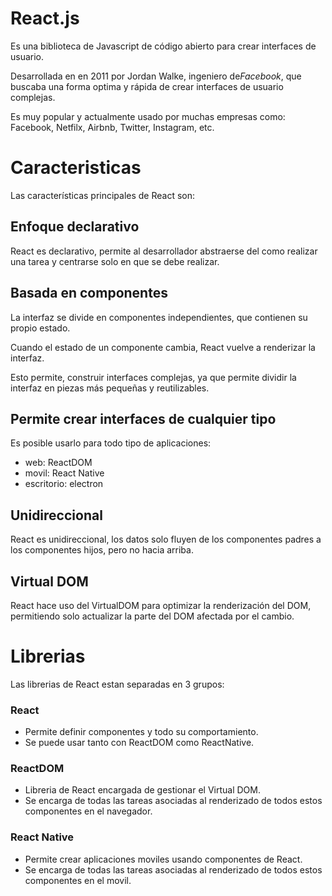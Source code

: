 # React.js

Es una biblioteca de Javascript de código abierto para crear interfaces de usuario.

Desarrollada en en 2011 por Jordan Walke, ingeniero de*Facebook*, que buscaba una forma optima y rápida de crear interfaces de usuario complejas.

Es muy popular y actualmente usado por muchas empresas como: Facebook, Netfilx, Airbnb, Twitter, Instagram, etc.

# Caracteristicas

Las características principales de React son:

## Enfoque declarativo

React es declarativo, permite al desarrollador abstraerse del como realizar una tarea y centrarse solo en que se debe realizar.

## Basada en componentes

La interfaz se divide en componentes independientes, que contienen su propio estado.

Cuando el estado de un componente cambia, React vuelve a renderizar la interfaz.

Esto permite, construir interfaces complejas, ya que permite dividir la interfaz en piezas más pequeñas y reutilizables.

## Permite crear interfaces de cualquier tipo

Es posible usarlo para todo tipo de aplicaciones:

- web: ReactDOM
- movil: React Native
- escritorio: electron

## Unidireccional

React es unidireccional, los datos solo fluyen de los componentes padres a los componentes hijos, pero no hacia arriba.

## Virtual DOM

React hace uso del VirtualDOM para optimizar la renderización del DOM, permitiendo solo actualizar la parte del DOM afectada por el cambio.

# Librerias

Las librerias de React estan separadas en 3 grupos:

### React

- Permite definir componentes y todo su comportamiento.
- Se puede usar tanto con ReactDOM como ReactNative.

### ReactDOM

- Libreria de React encargada de gestionar el Virtual DOM.
- Se encarga de todas las tareas asociadas al renderizado de todos estos componentes en el navegador.

### React Native

- Permite crear aplicaciones moviles usando componentes de React.
- Se encarga de todas las tareas asociadas al renderizado de todos estos componentes en el movil.
